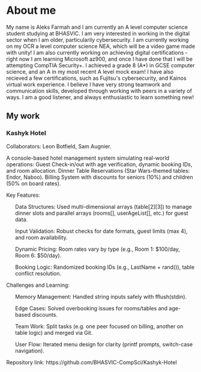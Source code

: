# About me

<!--**BHASVIC-AleksFarmah08/BHASVIC-AleksFarmah08** is a ✨ _special_ ✨ repository because its `README.md` (this file) appears on your GitHub profile. -->

My name is Aleks Farmah and I am currently an A level computer science student studying at BHASVIC.
I am very interested in working in the digital sector when I am older, particularily cybersecurity. 
I am currently working on my OCR a level computer science NEA, which will be a video game made with unity!
I am also currently working on achieving digital certifications - right now I am learning Microsoft az900, and once I have done that I will be attempting CompTIA Security+.
I achieved a grade 8 (A*) in GCSE computer science, and an A in my most recent A level mock exam! I have also recieved a few certifications, such as Fujitsu's cybersecurity, and Kainos virtual work experience.
I believe I have very strong teamwork and communication skills, developed through working with peers in a variety of ways. I am a good listener, and always enthusiastic to learn something new!

## My work

### Kashyk Hotel

Collaborators: Leon Botfield, Sam Augnier.

A console-based hotel management system simulating real-world operations:
Guest Check-in/out with age verification, dynamic booking IDs, and room allocation.
Dinner Table Reservations (Star Wars-themed tables: Endor, Naboo).
Billing System with discounts for seniors (10%) and children (50% on board rates).

Key Features:

<ul> Data Structures: Used multi-dimensional arrays (table[2][3]) to manage dinner slots and parallel arrays (rooms[], userAgeList[], etc.) for guest data. </ul>
<ul> Input Validation: Robust checks for date formats, guest limits (max 4), and room availability. </ul>
<ul> Dynamic Pricing: Room rates vary by type (e.g., Room 1: $100/day, Room 6: $50/day). </ul>
<ul> Booking Logic: Randomized booking IDs (e.g., LastName + rand()), table conflict resolution. </ul>

Challenges and Learning:
<ul> Memory Management: Handled string inputs safely with fflush(stdin).</ul>
<ul> Edge Cases: Solved overbooking issues for rooms/tables and age-based discounts.</ul>
<ul> Team Work: Split tasks (e.g. one peer focused on billing, another on table logic) and merged via Git.</ul>
<ul> User Flow: Iterated menu design for clarity (printf prompts, switch-case navigation).</ul>
Repository link: https://github.com/BHASVIC-CompSci/Kashyk-Hotel
